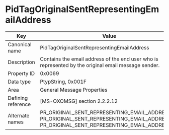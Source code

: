 # PidTagOriginalSentRepresentingEmailAddress

| Key | Value |
|---|---|
| Canonical name | PidTagOriginalSentRepresentingEmailAddress |
| Description | Contains the email address of the end user who is represented by the original email message sender. |
| Property ID | 0x0069 |
| Data type | PtypString, 0x001F |
| Area | General Message Properties |
| Defining reference | [MS-OXOMSG] section 2.2.2.12 |
| Alternate names | PR_ORIGINAL_SENT_REPRESENTING_EMAIL_ADDRESS, PR_ORIGINAL_SENT_REPRESENTING_EMAIL_ADDRESS_A, PR_ORIGINAL_SENT_REPRESENTING_EMAIL_ADDRESS_W |
